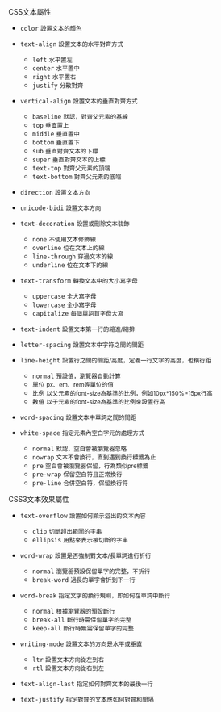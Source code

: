 CSS文本屬性
- `color` <small>設置文本的顏色</small>
- `text-align` <small>設置文本的水平對齊方式</small>
	
	- `left` <small>水平置左</small>
	- `center` <small>水平置中</small>
	- `right` <small>水平置右</small>
	- `justify` <small>分散對齊</small>

- `vertical-align` <small>設置文本的垂直對齊方式</small>
	
	- `baseline` <small>默認，對齊父元素的基線</small>
	- `top` <small>垂直置上</small>
	- `middle` <small>垂直置中</small>
	- `bottom` <small>垂直置下</small>
	- `sub` <small>垂直對齊文本的下標</small>
	- `super` <small>垂直對齊文本的上標</small>
	- `text-top` <small>對齊父元素的頂端</small>
	- `text-bottom` <small>對齊父元素的底端</small>

- `direction` <small>設置文本方向</small>
- `unicode-bidi` <small>設置文本方向</small>
- `text-decoration` <small>設置或刪除文本裝飾</small>
	
	- `none` <small>不使用文本修飾線</small>
	- `overline` <small>位在文本上的線</small>
	- `line-through` <small>穿過文本的線</small>
	- `underline` <small>位在文本下的線</small>

- `text-transform` <small>轉換文本中的大小寫字母</small>
	
	- `uppercase` <small>全大寫字母</small>
	- `lowercase` <small>全小寫字母</small>
	- `capitalize` <small>每個單詞首字母大寫</small>

- `text-indent` <small>設置文本第一行的縮進/縮排</small>
- `letter-spacing` <small>設置文本中字符之間的間距</small>
- `line-height` <small>設置行之間的間距/高度，定義一行文字的高度，也稱行距</small>
	
	- `normal` <small>預設值，瀏覽器自動計算</small>
	- `單位` <small>px、em、rem等單位的值</small>
	- `比例` <small>以父元素的font-size為基準的比例，例如10px*150%=15px行高</small>
	- `數值` <small>以子元素的font-size為基準的比例來設置行高</small>

- `word-spacing` <small>設置文本中單詞之間的間距</small>
- `white-space` <small>指定元素內空白字元的處理方式</small>
	
	- `normal` <small>默認，空白會被瀏覽器忽略</small>
	- `nowrap` <small>文本不會換行，直到遇到換行標籤為止</small>
	- `pre` <small>空白會被瀏覽器保留，行為類似pre標籤</small>
	- `pre-wrap` <small>保留空白符且正常換行</small>
	- `pre-line` <small>合併空白符，保留換行符</small>

CSS3文本效果屬性
- `text-overflow` <small>設置如何顯示溢出的文本內容</small>
	
	- `clip` <small>切斷超出範圍的字串</small>
	- `ellipsis` <small>用點來表示被切斷的字串</small>

- `word-wrap`	<small>設置是否強制對文本/長單詞進行折行</small>
	
	- `normal` <small>瀏覽器預設保留單字的完整，不折行</small>
	- `break-word` <small>過長的單字會折到下一行</small>

- `word-break` <small>指定文字的換行規則，即如何在單詞中斷行</small>
	
	- `normal` <small>根據瀏覽器的預設斷行</small>
	- `break-all` <small>斷行時需保留單字的完整</small>
	- `keep-all` <small>斷行時無需保留單字的完整</small>

- `writing-mode` <small>設置文本的方向是水平或垂直</small>
	
	- `ltr` <small>設置文本方向從左到右</small>
	- `rtl` <small>設置文本方向從右到左</small>

- `text-align-last` <small>指定如何對齊文本的最後一行</small>
- `text-justify` <small>指定對齊的文本應如何對齊和間隔</small>